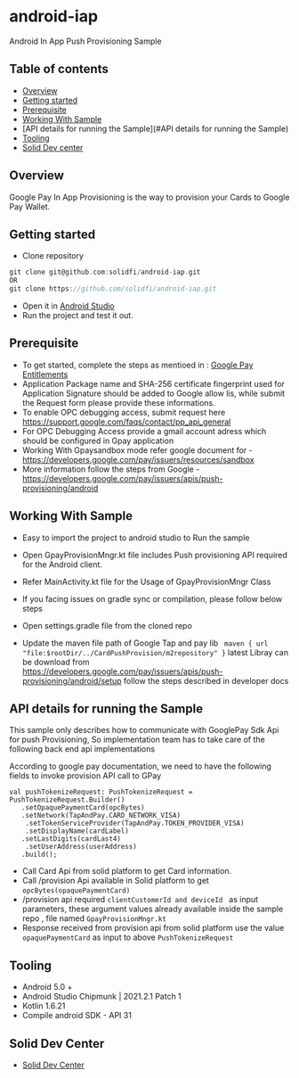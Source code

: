 # android-iap
Android In App Push Provisioning Sample

## Table of contents
- [Overview](#overview)
- [Getting started](#getting-started)
- [Prerequisite](#prerequisite)
- [Working With Sample](#working-with-sample)
- [API details for running the Sample](#API details for running the Sample)
- [Tooling](#tooling)
- [ Solid Dev center](#solid-dev-center)



## Overview
Google Pay In App Provisioning is the way to provision your Cards to Google Pay Wallet.

## Getting started

- Clone repository
```groovy
git clone git@github.com:solidfi/android-iap.git
OR
git clone https://github.com/solidfi/android-iap.git
```
- Open it in [Android Studio](https://developer.android.com/studio)
- Run the project and test it out.

## Prerequisite

- To get started, complete the steps as mentioed in : [Google Pay Entitlements](https://help.solidfi.com/hc/en-us/articles/6343456222875) 
- Application Package name and SHA-256 certificate fingerprint used for Application Signature should be added to Google allow lis, while submit the  Request form please provide these informations.
- To enable OPC debugging access, submit request here https://support.google.com/faqs/contact/pp_api_general
- For OPC Debugging Access provide a gmail account adress which should be configured in Gpay application
- Working With Gpaysandbox mode refer google document for - https://developers.google.com/pay/issuers/resources/sandbox 
- More information follow the steps from Google - https://developers.google.com/pay/issuers/apis/push-provisioning/android


## Working With Sample
- Easy to import the project to android studio to Run the sample
- Open GpayProvisionMngr.kt file includes Push provisioning API required for the Android client.
- Refer MainActivity.kt file for the Usage of GpayProvisionMngr Class

- If you facing issues on gradle sync or compilation, please follow below steps
- Open settings.gradle file from the cloned repo
- Update the maven file path of Google Tap and pay lib
  ``` maven { url "file:$rootDir/../CardPushProvision/m2repository" }```
  latest Libray can be download from https://developers.google.com/pay/issuers/apis/push-provisioning/android/setup
  follow the steps described in developer docs

## API details for running the Sample
This sample only describes how to communicate with GooglePay Sdk Api for push Provisioning,
So implementation team has to take care of the following back end api implementations

According to google pay documentation, we need to have the following fields to invoke provision API call to GPay
```
val pushTokenizeRequest: PushTokenizeRequest = PushTokenizeRequest.Builder()
   .setOpaquePaymentCard(opcBytes)
   .setNetwork(TapAndPay.CARD_NETWORK_VISA)
    .setTokenServiceProvider(TapAndPay.TOKEN_PROVIDER_VISA)
    .setDisplayName(cardLabel)
   .setLastDigits(cardLast4)
    .setUserAddress(userAddress)
   .build();
```
- Call Card Api from solid platform to get Card information.
- Call /provision Api available in Solid platform to get `opcBytes(opaquePaymentCard)`
- /provision api required `clientCustomerId and deviceId ` as input parameters, these argument values already available inside the sample repo ,
  file named `GpayProvisionMngr.kt`
- Response received from provision api  from solid platform use the value `opaquePaymentCard` as input to above `PushTokenizeRequest` 
 

## Tooling
- Android 5.0 +
- Android Studio Chipmunk | 2021.2.1 Patch 1
- Kotlin 1.6.21
- Compile android SDK - API 31

## Solid Dev Center
- [Solid Dev Center](https://www.solidfi.com/docs/introduction)

